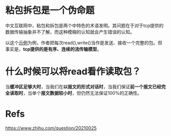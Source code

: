 # 粘包拆包是一个伪命题
中文互联网中，粘包和拆包是两个中特色的术语发明。其问题在于对于tcp提供的数据传输抽象并不了解，而这种模糊的认知就会产生错误的认知。

以这个[示例](https://juejin.im/post/6844903882108174343)为例，作者把每次read(),write()当作是发送、接收一个完整的包。但事实是，**tcp提供的是有序、连续的流传输模型**。

# 什么时候可以将read看作读取包？
当**缓冲区足够大时**，当我们在**以报文的形式对话时**，当我们保证**前一个报文已经完全读取时**，当单个**报文数据较小时**，但仍然无法保证100%的正确性。

# Refs
https://www.zhihu.com/question/20210025